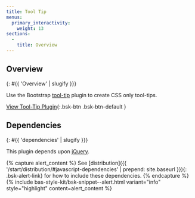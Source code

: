 ```yaml
---
title: Tool Tip
menus:
  primary_interactivity:
    weight: 13
sections:
  -
    title: Overview
---
```


## Overview
{: #{{ 'Overview' | slugify }}}

Use the Bootstrap [tool-tip](http://getbootstrap.com/javascript/#tooltips) plugin to create CSS only tool-tips.

[View Tool-Tip Plugin](http://getbootstrap.com/javascript/#tooltips){:.bsk-btn .bsk-btn-default }

## Dependencies
{: #{{ 'dependencies' | slugify }}}

This plugin depends upon [jQuery](https://jquery.com).

{% capture alert_content %}
See [distribution]({{ '/start/distribution/#javascript-dependencies' | prepend: site.baseurl }}){: .bsk-alert-link} for
how to include these dependencies.
{% endcapture %}
{% include bas-style-kit/bsk-snippet--alert.html
  variant="info"
  style="highlight"
  content=alert_content
%}
